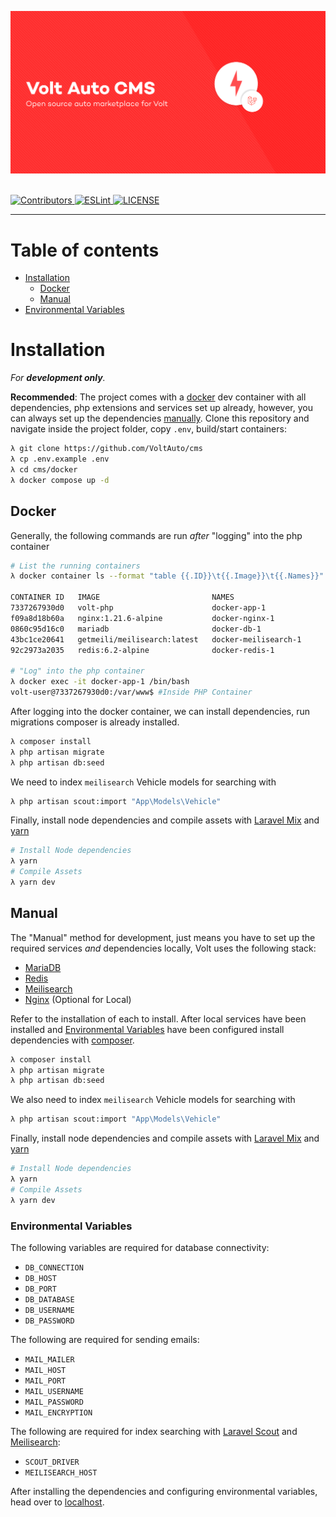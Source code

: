 <p align="center"><a href="https://laravel.com" target="_blank"><img src="./banners/banner.png"></a></p>

  </br>

  <a href="https://github.com/volt/admin-dashboard#contribute" target="_blank">
    <img alt="Contributors" src="https://img.shields.io/badge/all_contributors-2-orange.svg?style=flat-square">
  </a>

  <a href="https://standardjs.com" target="_blank">
    <img alt="ESLint" src="https://img.shields.io/badge/code_style-standard-brightgreen.svg?style=flat-square">
  </a>


  <a href="https://github.com/nsfw-filter/nsfw-filter/blob/master/LICENSE" target="_blank">
    <img alt="LICENSE" src="https://img.shields.io/github/license/navendu-pottekkat/nsfw-filter?style=flat-square&color=yellow">
  <a/>
</p>
<hr>

# Table of contents

<!-- - [Usage](#usage) -->

- [Installation](#installation)
  - [Docker](#docker)
  - [Manual](#manual)
- [Environmental Variables](#environmental-variables)

<!-- 
# Usage
Login to the latest version of the dashboard at [admin..com](https://admin.metroipo.com). -->

# Installation

*For **development only**.*

**Recommended**: The project comes with a [docker](#docker) dev container with all dependencies, php extensions and services set up already, 
however, you can always set up the dependencies [manually](#manual). 
Clone this repository and navigate inside the project folder, copy `.env`, build/start containers:

```sh
λ git clone https://github.com/VoltAuto/cms
λ cp .env.example .env
λ cd cms/docker
λ docker compose up -d
```

## Docker

Generally, the following commands are run _after_ "logging" into the php container

```bash
# List the running containers
λ docker container ls --format "table {{.ID}}\t{{.Image}}\t{{.Names}}" 

CONTAINER ID   IMAGE                         NAMES
7337267930d0   volt-php                      docker-app-1
f09a8d18b60a   nginx:1.21.6-alpine           docker-nginx-1
0860c95d16c0   mariadb                       docker-db-1
43bc1ce20641   getmeili/meilisearch:latest   docker-meilisearch-1
92c2973a2035   redis:6.2-alpine              docker-redis-1

# "Log" into the php container
λ docker exec -it docker-app-1 /bin/bash                                                                                     master ⬆ ✭ ✱ ◼
volt-user@7337267930d0:/var/www$ #Inside PHP Container
```

After logging into the docker container, we can install dependencies, run migrations composer is 
already installed.

```bash
λ composer install
λ php artisan migrate
λ php artisan db:seed
```

We need to index `meilisearch` Vehicle models for searching with

```bash
λ php artisan scout:import "App\Models\Vehicle"
```
Finally, install node dependencies and compile assets with [Laravel Mix](https://laravel-mix.com/) and [yarn](https://yarnpkg.com/)
```bash
# Install Node dependencies
λ yarn
# Compile Assets
λ yarn dev
```

## Manual

The "Manual" method for development, just means you have to set up the required services _and_ dependencies
locally, Volt uses the following stack:

- [MariaDB](https://mariadb.org/)
- [Redis](https://redis.io/)
- [Meilisearch](https://www.meilisearch.com/)
- [Nginx](https://www.nginx.com/) (Optional for Local)

Refer to the installation of each to install. After local services have been installed and
[Environmental Variables](#environmental-variables) have been configured install dependencies with [composer](https://getcomposer.org/).

```bash
λ composer install
λ php artisan migrate
λ php artisan db:seed
```
We also need to index `meilisearch` Vehicle models for searching with

```bash
λ php artisan scout:import "App\Models\Vehicle"
```
Finally, install node dependencies and compile assets with [Laravel Mix](https://laravel-mix.com/) and [yarn](https://yarnpkg.com/)
```bash
# Install Node dependencies
λ yarn
# Compile Assets
λ yarn dev
```

### Environmental Variables

The following variables are required for database connectivity:

- `DB_CONNECTION`
- `DB_HOST`
- `DB_PORT`
- `DB_DATABASE`
- `DB_USERNAME`
- `DB_PASSWORD`

The following are required for sending emails:

- `MAIL_MAILER`
- `MAIL_HOST`
- `MAIL_PORT`
- `MAIL_USERNAME`
- `MAIL_PASSWORD`
- `MAIL_ENCRYPTION`

The following are required for index searching with 
[Laravel Scout](https://laravel.com/docs/10.x/scout) and [Meilisearch](https://www.meilisearch.com/):

- `SCOUT_DRIVER`
- `MEILISEARCH_HOST`

After installing the dependencies and configuring environmental variables, head over to [localhost](http://localhost).




